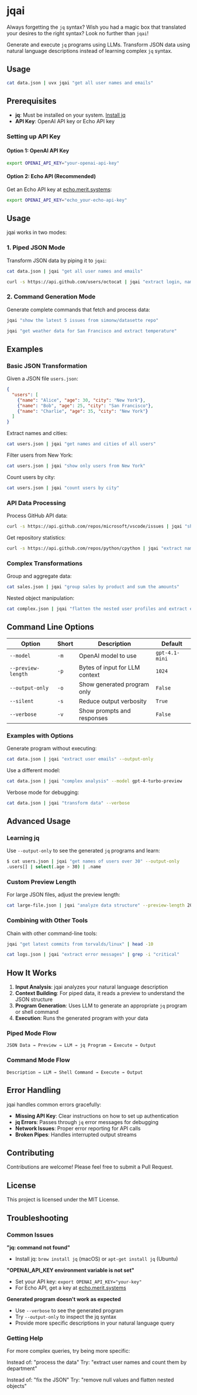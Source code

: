 # jqai

Always forgetting the `jq` syntax? Wish you had a magic box that translated your desires to the right syntax? Look no further than `jqai`!

Generate and execute `jq` programs using LLMs. Transform JSON data using natural language descriptions instead of learning complex `jq` syntax.

## Usage

```bash
cat data.json | uvx jqai "get all user names and emails"
```


## Prerequisites

- **jq**: Must be installed on your system. [Install jq](https://jqlang.github.io/jq/download/)
- **API Key**: OpenAI API key or Echo API key

### Setting up API Key

#### Option 1: OpenAI API Key
```bash
export OPENAI_API_KEY="your-openai-api-key"
```

#### Option 2: Echo API (Recommended)
Get an Echo API key at [echo.merit.systems](https://echo.merit.systems/app/43f55e59-ab39-473a-b224-777ad814aa71/keys?generate=true):

```bash
export OPENAI_API_KEY="echo_your-echo-api-key"
```

## Usage

jqai works in two modes:

### 1. Piped JSON Mode

Transform JSON data by piping it to `jqai`:

```bash
cat data.json | jqai "get all user names and emails"
```

```bash
curl -s https://api.github.com/users/octocat | jqai "extract login, name, and public repo count"
```

### 2. Command Generation Mode

Generate complete commands that fetch and process data:

```bash
jqai "show the latest 5 issues from simonw/datasette repo"
```

```bash
jqai "get weather data for San Francisco and extract temperature"
```

## Examples

### Basic JSON Transformation

Given a JSON file `users.json`:
```json
{
  "users": [
    {"name": "Alice", "age": 30, "city": "New York"},
    {"name": "Bob", "age": 25, "city": "San Francisco"},
    {"name": "Charlie", "age": 35, "city": "New York"}
  ]
}
```

Extract names and cities:
```bash
cat users.json | jqai "get names and cities of all users"
```

Filter users from New York:
```bash
cat users.json | jqai "show only users from New York"
```

Count users by city:
```bash
cat users.json | jqai "count users by city"
```

### API Data Processing

Process GitHub API data:
```bash
curl -s https://api.github.com/repos/microsoft/vscode/issues | jqai "show issue titles and their authors"
```

Get repository statistics:
```bash
curl -s https://api.github.com/repos/python/cpython | jqai "extract name, stars, forks, and primary language"
```

### Complex Transformations

Group and aggregate data:
```bash
cat sales.json | jqai "group sales by product and sum the amounts"
```

Nested object manipulation:
```bash
cat complex.json | jqai "flatten the nested user profiles and extract email domains"
```

## Command Line Options

| Option | Short | Description | Default |
|--------|-------|-------------|---------|
| `--model` | `-m` | OpenAI model to use | `gpt-4.1-mini` |
| `--preview-length` | `-p` | Bytes of input for LLM context | `1024` |
| `--output-only` | `-o` | Show generated program only | `False` |
| `--silent` | `-s` | Reduce output verbosity | `True` |
| `--verbose` | `-v` | Show prompts and responses | `False` |

### Examples with Options

Generate program without executing:
```bash
cat data.json | jqai "extract user emails" --output-only
```

Use a different model:
```bash
cat data.json | jqai "complex analysis" --model gpt-4-turbo-preview
```

Verbose mode for debugging:
```bash
cat data.json | jqai "transform data" --verbose
```

## Advanced Usage

### Learning jq

Use `--output-only` to see the generated `jq` programs and learn:

```bash
$ cat users.json | jqai "get names of users over 30" --output-only
.users[] | select(.age > 30) | .name
```

### Custom Preview Length

For large JSON files, adjust the preview length:

```bash
cat large-file.json | jqai "analyze data structure" --preview-length 2048
```

### Combining with Other Tools

Chain with other command-line tools:

```bash
jqai "get latest commits from torvalds/linux" | head -10
```

```bash
cat logs.json | jqai "extract error messages" | grep -i "critical"
```

## How It Works

1. **Input Analysis**: jqai analyzes your natural language description
2. **Context Building**: For piped data, it reads a preview to understand the JSON structure
3. **Program Generation**: Uses LLM to generate an appropriate `jq` program or shell command
4. **Execution**: Runs the generated program with your data

### Piped Mode Flow
```
JSON Data → Preview → LLM → jq Program → Execute → Output
```

### Command Mode Flow
```
Description → LLM → Shell Command → Execute → Output
```

## Error Handling

jqai handles common errors gracefully:

- **Missing API Key**: Clear instructions on how to set up authentication
- **jq Errors**: Passes through `jq` error messages for debugging
- **Network Issues**: Proper error reporting for API calls
- **Broken Pipes**: Handles interrupted output streams

## Contributing

Contributions are welcome! Please feel free to submit a Pull Request.

## License

This project is licensed under the MIT License.

## Troubleshooting

### Common Issues

**"jq: command not found"**
- Install jq: `brew install jq` (macOS) or `apt-get install jq` (Ubuntu)

**"OPENAI_API_KEY environment variable is not set"**
- Set your API key: `export OPENAI_API_KEY="your-key"`
- For Echo API, get a key at [echo.merit.systems](https://echo.merit.systems/cli-auth?appId=f6e82af0-ddda-47d9-9bb5-a82ffa41ba73)

**Generated program doesn't work as expected**
- Use `--verbose` to see the generated program
- Try `--output-only` to inspect the jq syntax
- Provide more specific descriptions in your natural language query

### Getting Help

For more complex queries, try being more specific:

Instead of: "process the data"
Try: "extract user names and count them by department"

Instead of: "fix the JSON"
Try: "remove null values and flatten nested objects"
